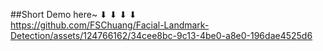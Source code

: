 ##Short Demo here~ ⬇ ⬇ ⬇ ⬇<br/>
https://github.com/FSChuang/Facial-Landmark-Detection/assets/124766162/34cee8bc-9c13-4be0-a8e0-196dae4525d6


